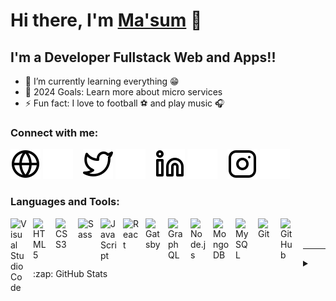 # Hi there, I'm [Ma'sum][linkedin] 👋

## I'm a Developer Fullstack Web and Apps!!

- 🌱 I’m currently learning everything 😁
- 🥅 2024 Goals: Learn more about micro services
- ⚡ Fun fact: I love to football ⚽ and play music 🎧

### Connect with me:

[![website](./img/globe-light.svg)](https://masumrpg.vercel.app#gh-light-mode-only)
[![website](./img/globe-dark.svg)](https://masumrpg.vercel.app#gh-dark-mode-only)
&nbsp;&nbsp;
[![website](./img/twitter-light.svg)](https://twitter.com/xMacum#gh-light-mode-only)
[![website](./img/twitter-dark.svg)](https://twitter.com/xMacum#gh-dark-mode-only)
&nbsp;&nbsp;
[![website](./img/linkedin-light.svg)](https://www.linkedin.com/in/ma-sum-575068196#gh-light-mode-only)
[![website](./img/linkedin-dark.svg)](https://www.linkedin.com/in/ma-sum-575068196/#gh-dark-mode-only)
&nbsp;&nbsp;
[![website](./img/instagram-light.svg)](https://www.instagram.com/masum.rpg#gh-light-mode-only)
[![website](./img/instagram-dark.svg)](https://www.instagram.com/masum.rpg#gh-dark-mode-only)

### Languages and Tools:

[<img align="left" alt="Visual Studio Code" width="26px" src="https://cdn.jsdelivr.net/gh/devicons/devicon/icons/vscode/vscode-original.svg" style="padding-right:10px;" />][website]
[<img align="left" alt="HTML5" width="26px" src="https://cdn.jsdelivr.net/gh/devicons/devicon/icons/html5/html5-original.svg" style="padding-right:10px;" />][website]
[<img align="left" alt="CSS3" width="26px" src="https://cdn.jsdelivr.net/gh/devicons/devicon/icons/css3/css3-original.svg" style="padding-right:10px;" />][website]
[<img align="left" alt="Sass" width="26px" src="https://cdn.jsdelivr.net/gh/devicons/devicon/icons/sass/sass-original.svg" style="padding-right:10px;" />][website]
[<img align="left" alt="JavaScript" width="26px" src="https://cdn.jsdelivr.net/gh/devicons/devicon/icons/javascript/javascript-original.svg" style="padding-right:10px;" />][website]
[<img align="left" alt="React" width="26px" src="https://cdn.jsdelivr.net/gh/devicons/devicon/icons/react/react-original.svg" style="padding-right:10px;" />][website]
[<img align="left" alt="Gatsby" width="26px" src="https://cdn.jsdelivr.net/gh/devicons/devicon/icons/gatsby/gatsby-original.svg" style="padding-right:10px;" />][website]
[<img align="left" alt="GraphQL" width="26px" src="https://cdn.jsdelivr.net/gh/devicons/devicon/icons/graphql/graphql-plain.svg" style="padding-right:10px;" />][website]
[<img align="left" alt="Node.js" width="26px" src="https://cdn.jsdelivr.net/gh/devicons/devicon/icons/nodejs/nodejs-original.svg" style="padding-right:10px;" />][website]
[<img align="left" alt="MongoDB" width="26px" src="https://cdn.jsdelivr.net/gh/devicons/devicon/icons/mongodb/mongodb-original.svg" style="padding-right:10px;" />][website]
[<img align="left" alt="MySQL" width="26px" src="https://cdn.jsdelivr.net/gh/devicons/devicon/icons/mysql/mysql-original.svg" style="padding-right:10px;" />][website]
[<img align="left" alt="Git" width="26px" src="https://cdn.jsdelivr.net/gh/devicons/devicon/icons/git/git-original.svg" style="padding-right:10px;" />][website]
[<img align="left" alt="GitHub" width="26px" src="https://user-images.githubusercontent.com/3369400/139447912-e0f43f33-6d9f-45f8-be46-2df5bbc91289.png" style="padding-right:10px;" />][website]

<br />
<br />

---


<details>
  <summary>:zap: GitHub Stats</summary>

  <img alt="codeSTACKr's GitHub Stats" src="https://github-readme-stats.vercel.app/api?username=masumrpg&show_icons=true&theme=dracula" />

</details>

[website]: https://masumrpg.vercel.app/
[twitter]: https://twitter.com/xMacum
[youtube]: https://www.youtube.com/channel/UCwLEx4g7czItF_BK210vnrQ
[instagram]: https://www.instagram.com/masum.rpg/
[linkedin]: https://www.linkedin.com/in/ma-sum-575068196/
